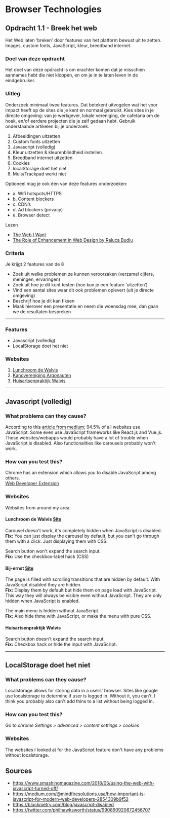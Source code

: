 # Browser Technologies
## Opdracht 1.1 - Breek het web
Het Web laten 'breken' door features van het platform bewust uit te zetten. Images, custom fonts, JavaScript, kleur, breedband internet.

### Doel van deze opdracht
Het doel van deze opdracht is om erachter komen dat je misschien aannames hebt die niet kloppen, en om je in te laten leven in de eindgebruiker.

### Uitleg
Onderzoek minimaal twee features. Dat betekent uitvogelen wat het voor impact heeft op de sites die je kent en normaal gebruikt. Kies sites in je directe omgeving: van je werkgever, lokale vereniging, de cafetaria om de hoek, en/of eerdere projecten die je zelf gedaan hebt. Gebruik onderstaande artikelen bij je onderzoek.

1. Afbeeldingen uitzetten
2. Custom fonts uitzetten
3. Javascript (volledig)
4. Kleur uitzetten & kleurenblindheid instellen
5. Breedband internet uitzetten
6. Cookies
8. localStorage doet het niet
9. Muis/Trackpad werkt niet

Optioneel mag je ook één van deze features onderzoeken:
- a. Wifi hotspots/HTTPS
- b. Content blockers
- c. CDN’s
- d. Ad blockers (privacy)
- e. Browser detect


Lezen
- [The Web I Want](https://dev.to/quii/the-web-i-want-43o)
- [The Role of Enhancement in Web Design
by Raluca Budiu](https://www.nngroup.com/articles/enhancement/)



### Criteria
Je krijgt 2 features van de 8
- Zoek uit welke problemen ze kunnen veroorzaken (verzamel cijfers, meningen, ervaringen)
- Zoek uit hoe je dit kunt testen (hoe kun je een feature ‘uitzetten’)
- Vind een aantal sites waar dit ook problemen oplevert (uit je directe omgeving)
- Beschrijf hoe je dit kan fiksen
- Maak hierover een presentatie en neem die woensdag mee, dan gaan we de resultaten bespreken

---

### Features
- Javascript (volledig)
- LocalStorage doet het niet

### Websites
1. [Lunchroom de Walvis](http://www.lunchroomdewalvis.nl/)
2. [Kanovereniging Argonauten](http://www.kvargonauten.nl/)
3. [Huisartsenpraktijk Walvis](https://huisartswalvis.praktijkinfo.nl/)

---

## Javascript (volledig)
### What problems can they cause?
According to this [article from medium](https://medium.com/@mindfiresolutions.usa/how-important-is-javascript-for-modern-web-developers-2854309b9f52); 94.5% of all websites use JavaScript. Some even use JavaScript frameworks like React.js and Vue.js. These websites/webapps would probably have a lot of trouble when JavaScript is disabled. Also functionalities like carousels probably won't work.

### How can you test this?
Chrome has an extension which allows you to disable JavaScript among others. <br>
[Web Developer Extension](https://chrome.google.com/webstore/detail/web-developer/bfbameneiokkgbdmiekhjnmfkcnldhhm)

### Websites
Websites from around my area. 

#### Lunchroom de Walvis [Site](http://www.lunchroomdewalvis.nl/)
Carousel doesn't work, it's completely hidden when JavaScript is disabled. <br>
**Fix:** You can just display the carousel by default, but you can't go through them with a click. Just displaying them with CSS.

Search button won't expand the search input. <br>
**Fix:** Use the checkbox-label hack (CSS)

#### Bij-ernst [Site](http://www.bij-ernst.nl/)
The page is filled with scrolling transitions that are hidden by default. With JavaScript disabled they are hidden. <br>
**Fix:** Display them by default but hide them on page load with JavaScript. This way they will always be visible even without JavaScript. They are only hidden when JavaScript is enabled. 

The main menu is hidden without JavaScript. <br>
**Fix:** Also hide thme with JavaScript, or make the menu with pure CSS.

#### Huisartsenpraktijk Walvis
Search button doesn't expand the search input. <br>
**Fix:** Checkbox hack or hide the input with JavaScript.

---

## LocalStorage doet het niet
### What problems can they cause?
Localstorage allows for storing data in a users' browser.
Sites like google use localstorage to determine if user is logged in. Without it, you can't. 
I think you probably also can't add thins to a list without being logged in.

### How can you test this? 
Go to _chrome Settings > advanced > content settings > cookies_

### Websites
The websites I looked at for the JavaScript feature don't have any problems without localstorage. 

## Sources
- https://www.smashingmagazine.com/2018/05/using-the-web-with-javascript-turned-off/
- https://medium.com/@mindfiresolutions.usa/how-important-is-javascript-for-modern-web-developers-2854309b9f52
- https://blockmetry.com/blog/javascript-disabled
- https://twitter.com/philhawksworth/status/990890920672456707
